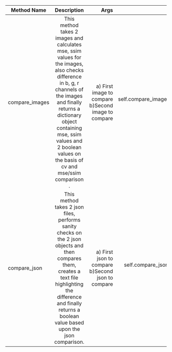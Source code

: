 | Method Name        | Description           | Args  | Usage |
| ------------- |:-------------:| -----:| -----: |
| compare_images     | This method takes 2 images and calculates mse, ssim values for the images, also checks difference in b, g, r channels of the images and finally returns a dictionary object containing mse, ssim values and 2 boolean values on the basis of cv and mse/ssim comparison . | a) First image to compare  b)Second image to compare | self.compare_images(img1_path, img2_path)     | 
| compare_json      | This method takes 2 json files, performs sanity checks on the 2 json objects and then compares them, creates a text file highlighting the difference and finally returns a boolean value based upon the json comparison.    |   a) First json to compare  b)Second json to compare |  self.compare_json(json1_path, json2_path)      |
